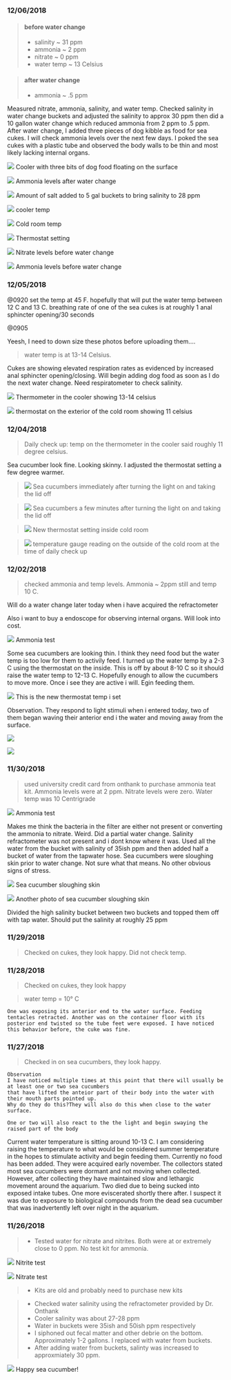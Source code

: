 ### 12/06/2018

> #### before water change 
> * salinity ~ 31 ppm
> * ammonia ~ 2 ppm
> * nitrate ~ 0 ppm
> * water temp ~ 13 Celsius

> #### after water change
> * ammonia ~ .5 ppm

Measured nitrate, ammonia, salinity, and water temp. Checked salinity in water change buckets and adjusted the salinity to approx 30 ppm then did a 10 gallon water change which reduced ammonia from 2 ppm to .5 ppm. After water change, I added three pieces of dog kibble as food for sea cukes. I will check ammonia levels over the next few days. I poked the sea cukes with a plastic tube and observed the body walls to be thin and most likely lacking internal organs.                                                                                                                                                                                                                                         

![](https://i.imgur.com/jiNDkFU.jpg)
Cooler with three bits of dog food floating on the surface

![](https://i.imgur.com/JN7OJSO.jpg)
Ammonia levels after water change

![](https://i.imgur.com/LFB2Bhe.jpg)
Amount of salt added to 5 gal buckets to bring salinity to 28 ppm

![](https://i.imgur.com/jmomSAd.jpg)
cooler temp

![](https://i.imgur.com/M6AVnGY.jpg)
Cold room temp

![](https://i.imgur.com/6MXTAK9.jpg)
Thermostat setting

![](https://i.imgur.com/YXHoeWS.jpg)
Nitrate levels before water change 

![](https://i.imgur.com/foKWajX.jpg)
Ammonia levels before water change

### 12/05/2018 

@0920
set the temp at 45 F. hopefully that will put the water temp between 12 C and 13 C. breathing rate of one of the sea cukes is at roughly 1 anal sphincter opening/30 seconds

@0905

Yeesh, I need to down size these photos before uploading them....

> water temp is at 13-14 Celsius. 

Cukes are showing elevated respiration rates as evidenced by increased anal sphincter opening/closing. Will begin adding dog food as soon as I do the next water change. Need respiratometer to check salinity. 

![](https://i.imgur.com/6EN6GWf.jpg)
Thermometer in the cooler showing 13-14 celsius

![](https://i.imgur.com/bcEjeuQ.jpg)
thermostat on the exterior of the cold room showing 11 celsius


### 12/04/2018

> Daily check up: temp on the thermometer in the cooler said roughly 11 degree celsius. 

Sea cucumber look fine. Looking skinny. I adjusted the thermostat setting a few degree warmer.

> ![](https://i.imgur.com/Y6eLrrl.jpg)
Sea cucumbers immediately after turning the light on and taking the lid off

> ![](https://i.imgur.com/f1ipTKC.jpg)
Sea cucumbers a few minutes after turning the light on and taking the lid off

> ![](https://i.imgur.com/Zb5m7ZG.jpg)
New thermostat setting inside cold room

> ![](https://i.imgur.com/0KHPGuf.jpg)
temperature gauge reading on the outside of the cold room at the time of daily check up 

### 12/02/2018

> checked ammonia and temp levels. Ammonia ~ 2ppm still and temp 10 C. 

Will do a water change later today when i have acquired the refractometer

Also i want to buy a endoscope for observing internal organs. Will look into cost.

![](https://i.imgur.com/10uLyCK.jpg)
Ammonia test

Some sea cucumbers are looking thin. I think they need food but the water temp is too low for them to activily feed. I turned up the water temp by a 2-3 C using the thermostat on the inside. This is off by about 8-10 C so it should raise the water temp to 12-13 C. Hopefully enough to allow the cucumbers to move more. Once i see they are active i will. Egin feeding them.

![](https://i.imgur.com/vCQhyjr.jpg)
This is the new thermostat temp i set

Observation.
They respond to light stimuli when i entered today, two of them began waving their anterior end i  the water and moving away from the surface.

![](https://i.imgur.com/XTd0VKM.jpg)


![](https://i.imgur.com/Pn3aZDy.jpg)

### 11/30/2018

> used university credit card from onthank to purchase ammonia teat kit. Ammonia levels were at 2 ppm. Nitrate levels were zero. Water temp was 10 Centrigrade

![](https://i.imgur.com/7audVmF.jpg)
Ammonia test


Makes me think the bacteria in the filter are either not present or converting the ammonia to nitrate. Weird. Did a partial water change. Salinity refractometer was not present and i dont know where it was. Used all the water from the bucket with salinity of 35ish ppm and then added half a bucket of water from the tapwater hose. Sea cucumbers were sloughing skin prior to water change. Not sure what that means. No other obvious signs of stress.

![](https://i.imgur.com/61WJJxW.jpg)
Sea cucumber sloughing skin

![](https://i.imgur.com/2J22NI0.jpg)
Another photo of sea cucumber sloughing skin


Divided the high salinity bucket between two buckets and topped them off with tap water. Should put the salinity at roughly 25 ppm

### 11/29/2018

> Checked on cukes, they look happy. Did not check temp. 

### 11/28/2018

> Checked on cukes, they look happy

> water temp = 10° C

~~~
One was exposing its anterior end to the water surface. Feeding tentacles retracted. Another was on the container floor with its posterior end twisted so the tube feet were exposed. I have noticed this behavior before, the cuke was fine.
~~~



### 11/27/2018
> Checked in on sea cucumbers, they look happy. 

~~~ 
Observation
I have noticed multiple times at this point that there will usually be at least one or two sea cucumbers
that have lifted the anteior part of their body into the water with their mouth parts pointed up. 
Why do they do this?They will also do this when close to the water surface. 

One or two will also react to the the light and begin swaying the raised part of the body
~~~

Current water temperature is sitting around 10-13 C. I am considering raising the temperature to what would be considered summer temperature in the hopes to stimulate activity and begin feeding them. Currently no food has been added. They were acquired early november. The collectors stated most sea cucumbers were dormant and not moving when collected. However, after collecting they have maintained slow and lethargic movement around the aquarium. Two died due to being sucked into exposed intake tubes. One more eviscerated shortly there after. I suspect it was due to exposure to biological compounds from the dead sea cucumber that was inadvertently left over night in the aquarium. 


### 11/26/2018

> * Tested water for nitrate and nitrites. Both were at or extremely close to 0 ppm. No test kit for ammonia. 

![](https://i.imgur.com/YtmUcgo.jpg)
Nitrite test 


![](https://i.imgur.com/6XvPkho.jpg)
Nitrate test


> * Kits are old and probably need to purchase new kits

> * Checked water salinity using the refractometer provided by Dr. Onthank
> * Cooler salinity was about 27-28 ppm
> * Water in buckets were 35ish and 50ish ppm respectively
> * I siphoned out fecal matter and other debrie on the bottom. Approximately 1-2 gallons. I replaced with water from buckets. 
> * After adding water from buckets, salinty was increased to approxmiately 30 ppm.

![](https://i.imgur.com/4JJXSCZ.jpg)
Happy sea cucumber!

